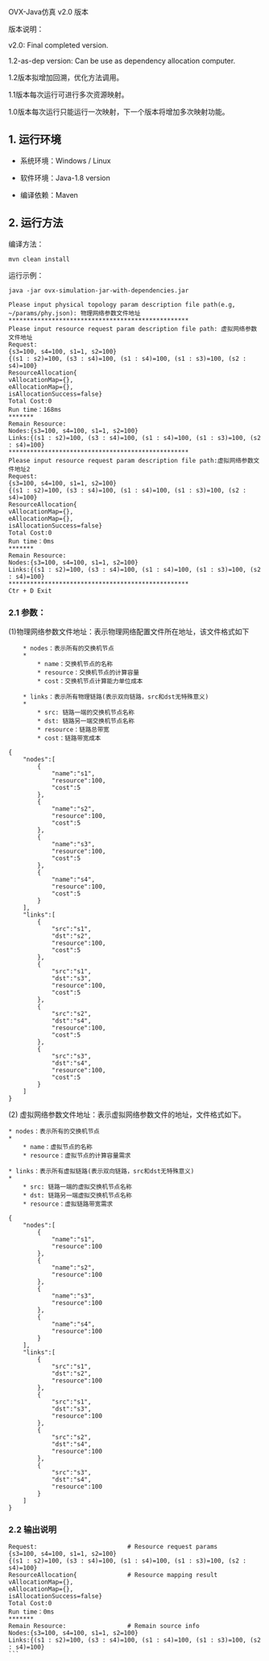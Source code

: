 OVX-Java仿真 v2.0 版本

版本说明：

v2.0: Final completed version.

1.2-as-dep version: Can be use as dependency allocation computer.

1.2版本拟增加回溯，优化方法调用。

1.1版本每次运行可进行多次资源映射。

1.0版本每次运行只能运行一次映射，下一个版本将增加多次映射功能。



## 1. 运行环境

- 系统环境：Windows / Linux

- 软件环境：Java-1.8 version

- 编译依赖：Maven


## 2. 运行方法


编译方法：

```
mvn clean install
```

运行示例：
```
java -jar ovx-simulation-jar-with-dependencies.jar

Please input physical topology param description file path(e.g, ~/params/phy.json): 物理网络参数文件地址
**************************************************
Please input resource request param description file path: 虚拟网络参数文件地址
Request:
{s3=100, s4=100, s1=1, s2=100}
{(s1 : s2)=100, (s3 : s4)=100, (s1 : s4)=100, (s1 : s3)=100, (s2 : s4)=100}
ResourceAllocation{
vAllocationMap={},
eAllocationMap={},
isAllocationSuccess=false}
Total Cost:0
Run time：168ms
*******
Remain Resource:
Nodes:{s3=100, s4=100, s1=1, s2=100}
Links:{(s1 : s2)=100, (s3 : s4)=100, (s1 : s4)=100, (s1 : s3)=100, (s2 : s4)=100}
**************************************************
Please input resource request param description file path:虚拟网络参数文件地址2
Request:
{s3=100, s4=100, s1=1, s2=100}
{(s1 : s2)=100, (s3 : s4)=100, (s1 : s4)=100, (s1 : s3)=100, (s2 : s4)=100}
ResourceAllocation{
vAllocationMap={},
eAllocationMap={},
isAllocationSuccess=false}
Total Cost:0
Run time：0ms
*******
Remain Resource:
Nodes:{s3=100, s4=100, s1=1, s2=100}
Links:{(s1 : s2)=100, (s3 : s4)=100, (s1 : s4)=100, (s1 : s3)=100, (s2 : s4)=100}
**************************************************
Ctr + D Exit
```

### 2.1 参数：
(1)物理网络参数文件地址：表示物理网络配置文件所在地址，该文件格式如下

```
	* nodes：表示所有的交换机节点
	* 
		* name：交换机节点的名称
		* resource：交换机节点的计算容量
		* cost：交换机节点计算能力单位成本

	* links：表示所有物理链路(表示双向链路，src和dst无特殊意义)
	* 
		* src: 链路一端的交换机节点名称
		* dst: 链路另一端交换机节点名称
		* resource：链路总带宽
		* cost：链路带宽成本
```

```
{
    "nodes":[
        {
            "name":"s1",
            "resource":100,
            "cost":5
        },
        {
            "name":"s2",
            "resource":100,
            "cost":5
        },
        {
            "name":"s3",
            "resource":100,
            "cost":5
        },
        {
            "name":"s4",
            "resource":100,
            "cost":5
        }
    ],
    "links":[
        {
            "src":"s1",
            "dst":"s2",
            "resource":100,
            "cost":5
        },
        {
            "src":"s1",
            "dst":"s3",
            "resource":100,
            "cost":5
        },
        {
            "src":"s2",
            "dst":"s4",
            "resource":100,
            "cost":5
        },
        {
            "src":"s3",
            "dst":"s4",
            "resource":100,
            "cost":5
        }
    ]
}

```

(2) 虚拟网络参数文件地址：表示虚拟网络参数文件的地址，文件格式如下。

	* nodes：表示所有的交换机节点
	* 
		* name：虚拟节点的名称
		* resource：虚拟节点的计算容量需求

	* links：表示所有虚拟链路(表示双向链路，src和dst无特殊意义)
	* 
		* src: 链路一端的虚拟交换机节点名称
		* dst: 链路另一端虚拟交换机节点名称
		* resource：虚拟链路带宽需求


```
{
    "nodes":[
        {
            "name":"s1",
            "resource":100
        },
        {
            "name":"s2",
            "resource":100
        },
        {
            "name":"s3",
            "resource":100
        },
        {
            "name":"s4",
            "resource":100
        }
    ],
    "links":[
        {
            "src":"s1",
            "dst":"s2",
            "resource":100
        },
        {
            "src":"s1",
            "dst":"s3",
            "resource":100
        },
        {
            "src":"s2",
            "dst":"s4",
            "resource":100
        },
        {
            "src":"s3",
            "dst":"s4",
            "resource":100
        }
    ]
}

```

### 2.2 输出说明

````
Request:                         # Resource request params
{s3=100, s4=100, s1=1, s2=100}
{(s1 : s2)=100, (s3 : s4)=100, (s1 : s4)=100, (s1 : s3)=100, (s2 : s4)=100}
ResourceAllocation{              # Resource mapping result
vAllocationMap={},
eAllocationMap={},
isAllocationSuccess=false}
Total Cost:0
Run time：0ms
*******
Remain Resource:                 # Remain source info
Nodes:{s3=100, s4=100, s1=1, s2=100}
Links:{(s1 : s2)=100, (s3 : s4)=100, (s1 : s4)=100, (s1 : s3)=100, (s2 : s4)=100}
```

